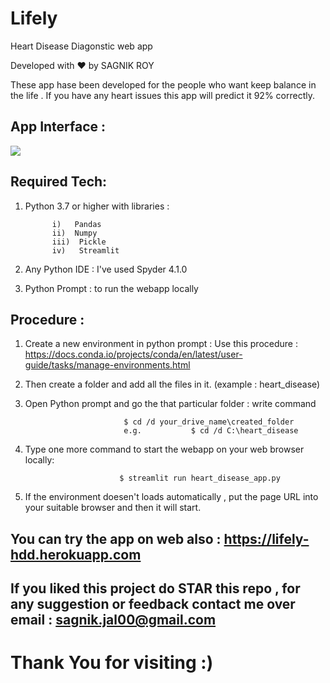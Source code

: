 # Lifely
Heart Disease Diagonstic web app 

Developed with ❤️ by SAGNIK ROY

These app hase been developed for the people who want keep balance in the life .
If you have any heart issues this app will predict it 92% correctly.


## App Interface :

![](https://github.com/sagnik1511/Lifely/blob/main/Visualization_on_web.png)

## Required Tech:
1. Python 3.7 or higher with libraries :
             
             i)   Pandas
             ii)  Numpy
             iii)  Pickle
             iv)   Streamlit
             
 2. Any Python IDE :   I've used Spyder 4.1.0
 3. Python Prompt : to run the webapp locally
 
 
 
 
 ## Procedure :
 
 1. Create a new environment in python prompt  : Use this procedure :  https://docs.conda.io/projects/conda/en/latest/user-guide/tasks/manage-environments.html
 2. Then create a folder and add all the files in it. (example : heart_disease)
 3. Open Python prompt and go the that particular folder  : write command
                              
                              $ cd /d your_drive_name\created_folder
                              e.g.           $ cd /d C:\heart_disease
 4. Type one more command to start the webapp on your web browser locally:
                             
                             $ streamlit run heart_disease_app.py
                             
 5. If the environment doesen't loads automatically , put the page URL into your suitable browser and then it will start.

## You can try the app on web also : https://lifely-hdd.herokuapp.com

## If you liked this project do **STAR** this repo , for any suggestion or feedback contact me over email : sagnik.jal00@gmail.com
 
# Thank You for visiting :)
 

